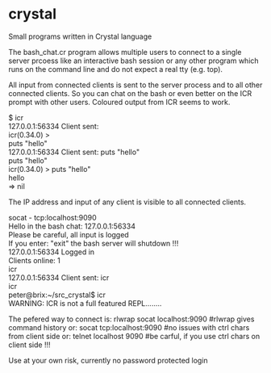 # crystal
Small programs written in Crystal language

The bash_chat.cr program allows multiple users to connect to a single
server prcoess like an interactive bash session or any other program which
runs on the command line and do not expect a real tty (e.g. top).

All input from connected clients is sent to the server process and to all
other connected clients. So you can chat on the bash or even better on
the ICR prompt with other users. Coloured output from ICR seems to work.

$ icr  
127.0.0.1:56334 Client sent:   
icr(0.34.0) >   
puts "hello"  
127.0.0.1:56334 Client sent: puts "hello"  
puts "hello"  
icr(0.34.0) > puts "hello"  
hello  
 => nil  
 
The IP address and input of any client is visible to all connected clients. 

socat - tcp:localhost:9090  
Hello in the bash chat: 127.0.0.1:56334   
Please be careful, all input is logged  
If you enter: "exit" the bash server will shutdown !!!  
127.0.0.1:56334 Logged in  
Clients online: 1  
icr  
127.0.0.1:56334 Client sent: icr  
icr  
peter@brix:~/src_crystal$ icr  
WARNING: ICR is not a full featured REPL........  
 
The pefered way to connect is:
rlwrap socat localhost:9090   #rlwrap gives command history
or:
socat tcp:localhost:9090      #no issues with ctrl chars from client side
or:
telnet localhost 9090         #be carful, if you use ctrl chars on client side !!!

Use at your own risk, currently no password protected login
